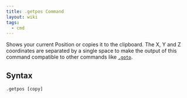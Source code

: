 ```yaml
---
title: .getpos Command
layout: wiki
tags:
  - cmd
---
```

Shows your current Position or copies it to the clipboard. The X, Y and Z coordinates are separated by a single space to make the output of this command compatible to other commands like [`.goto`](/wiki/Commands/goto).

## Syntax
`.getpos [copy]`
